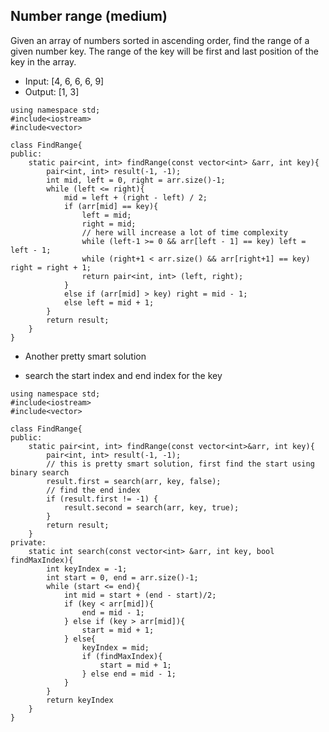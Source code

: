 ##  Number range (medium)

Given an array of numbers sorted in ascending order, find the range of a given number key. The range of the key will be first and last position of the key in the array.

* Input: [4,  6, 6, 6, 9]
* Output: [1, 3]
  
```
using namespace std;
#include<iostream>
#include<vector>

class FindRange{
public:
    static pair<int, int> findRange(const vector<int> &arr, int key){
        pair<int, int> result(-1, -1);
        int mid, left = 0, right = arr.size()-1;
        while (left <= right){
            mid = left + (right - left) / 2;
            if (arr[mid] == key){
                left = mid;
                right = mid;
                // here will increase a lot of time complexity
                while (left-1 >= 0 && arr[left - 1] == key) left = left - 1;
                while (right+1 < arr.size() && arr[right+1] == key) right = right + 1;
                return pair<int, int> (left, right);
            }
            else if (arr[mid] > key) right = mid - 1;
            else left = mid + 1;
        }
        return result;
    }
}

```


* Another pretty smart solution

* search the start index and end index for the  key

```
using namespace std;
#include<iostream>
#include<vector>

class FindRange{
public:
    static pair<int, int> findRange(const vector<int>&arr, int key){
        pair<int, int> result(-1, -1);
        // this is pretty smart solution, first find the start using binary search
        result.first = search(arr, key, false);
        // find the end index
        if (result.first != -1) {
            result.second = search(arr, key, true);
        }
        return result;
    }
private:
    static int search(const vector<int> &arr, int key, bool findMaxIndex){
        int keyIndex = -1;
        int start = 0, end = arr.size()-1;
        while (start <= end){
            int mid = start + (end - start)/2;
            if (key < arr[mid]){
                end = mid - 1;
            } else if (key > arr[mid]){
                start = mid + 1;
            } else{
                keyIndex = mid;
                if (findMaxIndex){
                    start = mid + 1;
                } else end = mid - 1;
            }
        }
        return keyIndex
    }
}

```

